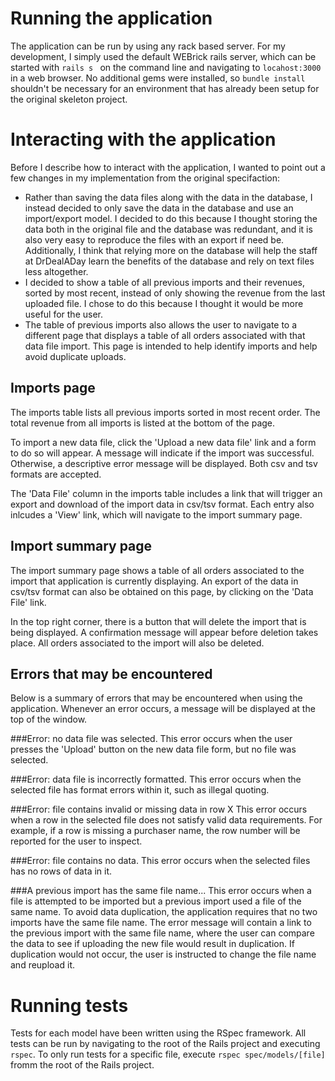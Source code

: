 # Running the application
The application can be run by using any rack based server. For my development, I simply used the default WEBrick rails server, which can be started with ```rails s ``` on the command line and navigating to ```locahost:3000``` in a web browser. No additional gems were installed, so ```bundle install``` shouldn't be necessary for an environment that has already been setup for the original skeleton project.

# Interacting with the application
Before I describe how to interact with the application, I wanted to point out a few changes in my implementation from the original specifaction:
- Rather than saving the data files along with the data in the database, I instead decided to only save the data in the database and use an import/export model. I decided to do this because I thought storing the data both in the original file and the database was redundant, and it is also very easy to reproduce the files with an export if need be. Additionally, I think that relying more on the database will help the staff at DrDealADay learn the benefits of the database and rely on text files less altogether.
- I decided to show a table of all previous imports and their revenues, sorted by most recent, instead of only showing the revenue from the last uploaded file. I chose to do this because I thought it would be more useful for the user.
- The table of previous imports also allows the user to navigate to a different page that displays a table of all orders associated with that data file import. This page is intended to help identify imports and help avoid duplicate uploads.

## Imports page
The imports table lists all previous imports sorted in most recent order. The total revenue from all imports is listed at the bottom of the page.

To import a new data file, click the 'Upload a new data file' link and a form to do so will appear. A message will indicate if the import was successful. Otherwise, a descriptive error message will be displayed. Both csv and tsv formats are accepted.

The 'Data File' column in the imports table includes a link that will trigger an export and download of the import data in csv/tsv format. Each entry also inlcudes a 'View' link, which will navigate to the import summary page.

## Import summary page
The import summary page shows a table of all orders associated to the import that application is currently displaying. An export of the data in csv/tsv format can also be obtained on this page, by clicking on the 'Data File' link.

In the top right corner, there is a button that will delete the import that is being displayed. A confirmation message will appear before deletion takes place. All orders associated to the import will also be deleted.

## Errors that may be encountered
Below is a summary of errors that may be encountered when using the application. Whenever an error occurs, a message will be displayed at the top of the window.

###Error: no data file was selected.
This error occurs when the user presses the 'Upload' button on the new data file form, but no file was selected.

###Error: data file is incorrectly formatted.
This error occurs when the selected file has format errors within it, such as illegal quoting.

###Error: file contains invalid or missing data in row X
This error occurs when a row in the selected file does not satisfy valid data requirements. For example, if a row is missing a purchaser name, the row number will be reported for the user to inspect.

###Error: file contains no data.
This error occurs when the selected files has no rows of data in it.

###A previous import has the same file name...
This error occurs when a file is attempted to be imported but a previous import used a file of the same name. To avoid data duplication, the application requires that no two imports have the same file name. The error message will contain a link to the previous import with the same file name, where the user can compare the data to see if uploading the new file would result in duplication. If duplication would not occur, the user is instructed to change the file name and reupload it.


# Running tests
Tests for each model have been written using the RSpec framework. All tests can be run by navigating to the root of the Rails project and executing ```rspec```. To only run tests for a specific file, execute ```rspec spec/models/[file]``` fromm the root of the Rails project.
